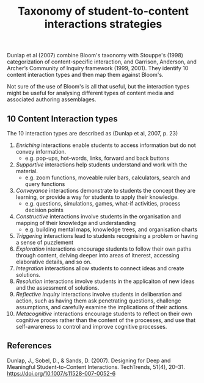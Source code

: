 ﻿---
backlinks:
- title: Design
  url: /memex/sense/Design/design.html
title: Taxonomy of student-to-content interactions strategies
---
Dunlap et al (2007) combine Bloom's taxonomy with Stouppe's (1998) categorization of content-specific interaction, and Garrison, Anderson, and Archer’s Community of Inquiry framework (1999, 2001). They identify 10 content interaction types and then map them against Bloom's.  

Not sure of the use of Bloom's is all that useful, but the interaction types might be useful for analysing different types of content media and associated authoring assemblages. 

## 10 Content Interaction types 

The 10 interaction types are described as (Dunlap et al, 2007, p. 23)

1. *Enriching* interactions enable students to access information but do not convey information.
   - e.g. pop-ups, hot-words, links, forward and back buttons 
2. *Supportive* interactions help students understand and work with the material.
   - e.g. zoom functions, moveable ruler bars, calculators, search and query functions 
3. *Conveyance* interactions demonstrate to students the concept they are learning, or provide a way for students to apply their knowledge.
   - e.g. questions, simulations, games, what-if activities, process decision points 
4. *Constructive* interactions involve students in the organisation and mapping of their knowledge and understanding
   - e.g. building mental maps, knowledge trees, and organisation charts 
5. *Triggering* interactions lead to students recognising a problem or having a sense of puzzlement
6. *Exploration* interactions encourage students to follow their own paths through content, delving deeper into areas of itnerest, accessing elaborative details, and so on. 
7. *Integration* interactions allow students to connect ideas and create solutions.
8. *Resolution* interactions involve students in the applicaiton of new ideas and the assessment of solutions.
9. *Reflective inquiry* interactions involve students in deliberation and action, such as having them ask penetrating questions, challenge assumptions, and carefully examine the implications of their actions.
10. *Metacognitive* interactions encourage students to reflect on their own cognitive proces rather than the content of the processes, and use that self-awareness to control and improve cognitive processes.

## References

Dunlap, J., Sobel, D., & Sands, D. (2007). Designing for Deep and Meaningful Student-to-Content Interactions. TechTrends, 51(4), 20–31. https://doi.org/10.1007/s11528-007-0052-6